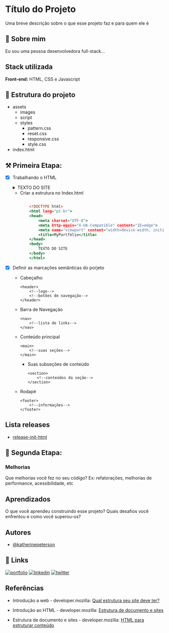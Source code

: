 
# Título do Projeto

Uma breve descrição sobre o que esse projeto faz e para quem ele é


## 🚀 Sobre mim
Eu sou uma pessoa desenvolvedora full-stack...

## Stack utilizada

**Front-end:** HTML, CSS e Javascript

## 📁 Estrutura do projeto

- assets
  - images
  - script
  - styles
    - pattern.css
    - reset.css
    - responsive.css
    - style.css
- index.html

## ⚒️ Primeira Etapa:

- [x] Trabalhando o HTML
    <details>
        <summary>TEXTO DO SITE</summary>
        <br>

        be.

        QUEM SOU
        CASES
        😃 FAÇA UM ORÇAMENTO

        Olá!👋🏻 Eu sou  
        Luan Monteiro
        Especialista em Desenvolvimento Front-end

        Tenho como especialidade realizar sonhos, transformando seu projeto em uma obra de arte.

        veja meus cases

        #vemcomopai🔥

        Sucesso
        Tem
        Nome

        QUEM SOU.

        Lorem ipsum dolor sit amet, consectetur adipiscing elit. Morbi vel posuere enim. 
        Quisque cursus ac leo et maximus. Proin non diam congue, sodales velit et, cursus ante. 
        Suspendisse convallis rhoncus dapibus. Vivamus accumsan leo id blandit ultrices. 
        Fusce libero ligula, ullamcorper quis facilisis sed, commodo nec lacus. 

        CASES.

        ENTRE EM CONTATO.
        #LetsGoUp🚀

        Feito com ❤️ e carinho por mim.

    </details>

    - Criar a estrutura no Index.html
        ``` index.html

            <!DOCTYPE html>
            <html lang="pt-br">
            <head>
                <meta charset="UTF-8">
                <meta http-equiv="X-UA-Compatible" content="IE=edge">
                <meta name="viewport" content="width=device-width, initial-scale=1.0">
                <title>MyPortfólio</title>
            </head>
            <body>
                TEXTO DO SITE
            </body>
            </html>
        ```

- [x] Definir as marcações semânticas do porjeto
  - Cabeçalho 
    ```
    <header>
        <!--logo-->
        <!--botões de navegação-->
    </header>

    ```
  - Barra de Navegação
    ```
    <nav>
        <!--lista de links-->
    </nav>

    ```
  - Conteúdo principal
    ```
    <main>
        <!--suas seções-->
    </main>

    ```
    - Suas subseções de conteúdo
        ```
        <section>
            <!--conteúdos da seção-->
        </section>

        ```
  - Rodapé
    ```
    <footer>
        <!--informações-->
    </footer>

    ```
## Lista releases

- [release-init-html](https://github.com/neresfabio/beacademy-devstart-frontend-myportfolio/tree/release-init-html)


## 🧰 Segunda Etapa:
 ### Melhorias

Que melhorias você fez no seu código? Ex: refatorações, melhorias de performance, acessibilidade, etc


## Aprendizados

O que você aprendeu construindo esse projeto? Quais desafios você enfrentou e como você superou-os?


## Autores

- [@katherinepeterson](https://www.github.com/octokatherine)


## 🔗 Links
[![portfolio](https://img.shields.io/badge/my_portfolio-000?style=for-the-badge&logo=ko-fi&logoColor=white)](https://katherinempeterson.com/)
[![linkedin](https://img.shields.io/badge/linkedin-0A66C2?style=for-the-badge&logo=linkedin&logoColor=white)](https://www.linkedin.com/)
[![twitter](https://img.shields.io/badge/twitter-1DA1F2?style=for-the-badge&logo=twitter&logoColor=white)](https://twitter.com/)

## Referências

- Introdução a web - developer.mozilla: [Qual estrutura seu site deve ter?](https://developer.mozilla.org/pt-BR/docs/Learn/Getting_started_with_the_web/Dealing_with_files)

- Introdução ao HTML - developer.mozilla: [Estrutura de documento e sites](https://developer.mozilla.org/pt-BR/docs/Learn/HTML/Introduction_to_HTML/Document_and_website_structure)
  
- Estrutura de documento e sites - developer.mozilla: [HTML para estruturar conteúdo](https://developer.mozilla.org/pt-BR/docs/Learn/HTML/Introduction_to_HTML/Document_and_website_structure)
